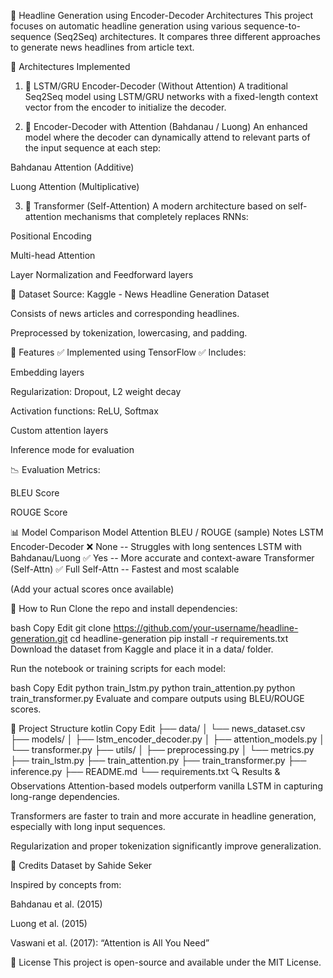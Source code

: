📰 Headline Generation using Encoder-Decoder Architectures
This project focuses on automatic headline generation using various sequence-to-sequence (Seq2Seq) architectures. It compares three different approaches to generate news headlines from article text.

📌 Architectures Implemented
1. 🔁 LSTM/GRU Encoder-Decoder (Without Attention)
A traditional Seq2Seq model using LSTM/GRU networks with a fixed-length context vector from the encoder to initialize the decoder.

2. 🎯 Encoder-Decoder with Attention (Bahdanau / Luong)
An enhanced model where the decoder can dynamically attend to relevant parts of the input sequence at each step:

Bahdanau Attention (Additive)

Luong Attention (Multiplicative)

3. 🧠 Transformer (Self-Attention)
A modern architecture based on self-attention mechanisms that completely replaces RNNs:

Positional Encoding

Multi-head Attention

Layer Normalization and Feedforward layers

🧪 Dataset
Source: Kaggle - News Headline Generation Dataset

Consists of news articles and corresponding headlines.

Preprocessed by tokenization, lowercasing, and padding.

🧠 Features
✅ Implemented using TensorFlow 
✅ Includes:

Embedding layers

Regularization: Dropout, L2 weight decay

Activation functions: ReLU, Softmax

Custom attention layers

Inference mode for evaluation

📉 Evaluation Metrics:

BLEU Score

ROUGE Score

📊 Model Comparison
Model	Attention	BLEU / ROUGE (sample)	Notes
LSTM Encoder-Decoder	❌ None	--	Struggles with long sentences
LSTM with Bahdanau/Luong	✅ Yes	--	More accurate and context-aware
Transformer (Self-Attn)	✅ Full Self-Attn	--	Fastest and most scalable

(Add your actual scores once available)

🚀 How to Run
Clone the repo and install dependencies:

bash
Copy
Edit
git clone https://github.com/your-username/headline-generation.git
cd headline-generation
pip install -r requirements.txt
Download the dataset from Kaggle and place it in a data/ folder.

Run the notebook or training scripts for each model:

bash
Copy
Edit
python train_lstm.py
python train_attention.py
python train_transformer.py
Evaluate and compare outputs using BLEU/ROUGE scores.

📁 Project Structure
kotlin
Copy
Edit
├── data/
│   └── news_dataset.csv
├── models/
│   ├── lstm_encoder_decoder.py
│   ├── attention_models.py
│   └── transformer.py
├── utils/
│   ├── preprocessing.py
│   └── metrics.py
├── train_lstm.py
├── train_attention.py
├── train_transformer.py
├── inference.py
├── README.md
└── requirements.txt
🔍 Results & Observations
Attention-based models outperform vanilla LSTM in capturing long-range dependencies.

Transformers are faster to train and more accurate in headline generation, especially with long input sequences.

Regularization and proper tokenization significantly improve generalization.

🤝 Credits
Dataset by Sahide Seker

Inspired by concepts from:

Bahdanau et al. (2015)

Luong et al. (2015)

Vaswani et al. (2017): “Attention is All You Need”

📜 License
This project is open-source and available under the MIT License.
